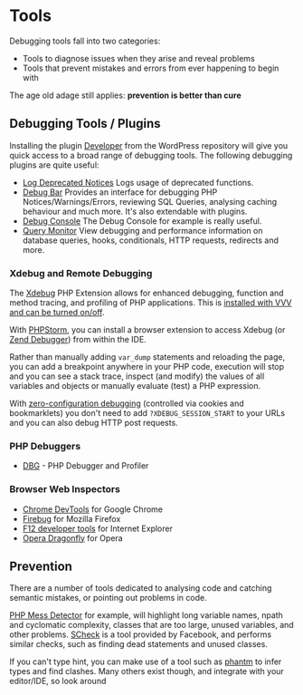 # Tools

Debugging tools fall into two categories:

 - Tools to diagnose issues when they arise and reveal problems
 - Tools that prevent mistakes and errors from ever happening to begin with

The age old adage still applies: **prevention is better than cure**

## Debugging Tools / Plugins

Installing the plugin [Developer](https://wordpress.org/plugins/developer/) from the WordPress repository will give you quick access to a broad range of debugging tools. The following debugging plugins are quite useful:

 - [Log Deprecated Notices](https://wordpress.org/plugins/log-deprecated-notices/) Logs usage of deprecated functions.
 - [Debug Bar](http://wordpress.org/plugins/debug-bar) Provides an interface for debugging PHP Notices/Warnings/Errors, reviewing SQL Queries, analysing caching behaviour and much more. It's also extendable with plugins.
 - [Debug Console](https://wordpress.org/plugins/debug-bar-console/) The Debug Console for example is really useful.
 - [Query Monitor](https://wordpress.org/plugins/query-monitor/) View debugging and performance information on database queries, hooks, conditionals, HTTP requests, redirects and more.

### Xdebug and Remote Debugging
The [Xdebug](http://xdebug.org/index.php) PHP Extension allows for enhanced debugging, function and method tracing, and profiling of PHP applications. This is [installed with VVV and can be turned on/off](https://github.com/Varying-Vagrant-Vagrants/VVV/wiki/Code-Debugging#meet-xdebug).

With [PHPStorm](https://www.jetbrains.com/phpstorm/), you can install a browser extension to access Xdebug (or [Zend Debugger](http://files.zend.com/help/Zend-Studio/zend-studio.htm#debugging_php_in_zend_studio.htm)) from within the IDE.

Rather than manually adding `var_dump` statements and reloading the page, you can add a breakpoint anywhere in your PHP code, execution will stop and you can see a stack trace, inspect (and modify) the values of all variables and objects or manually evaluate (test) a PHP expression.

With [zero-configuration debugging](http://confluence.jetbrains.com/display/PhpStorm/Zero-configuration+Web+Application+Debugging+with+Xdebug+and+PhpStorm) (controlled via cookies and bookmarklets) you don't need to add `?XDEBUG_SESSION_START` to your URLs and you can also debug HTTP post requests.

### PHP Debuggers
- [DBG](http://www.php-debugger.com/) - PHP Debugger and Profiler

### Browser Web Inspectors
- [Chrome DevTools](http://discover-devtools.codeschool.com/) for Google Chrome
- [Firebug](http://getfirebug.com/) for Mozilla Firefox
- [F12 developer tools](http://msdn.microsoft.com/library/ie/bg182326) for Internet Explorer
- [Opera Dragonfly](http://www.opera.com/dragonfly/) for Opera

## Prevention

There are a number of tools dedicated to analysing code and catching semantic mistakes, or pointing out problems in code.

[PHP Mess Detector](http://phpmd.org/) for example, will highlight long variable names, npath and cyclomatic complexity, classes that are too large, unused variables, and other problems. [SCheck](https://github.com/facebook/pfff/wiki/Scheck) is a tool provided by Facebook, and performs similar checks, such as finding dead statements and unused classes.

If you can't type hint, you can make use of a tool such as [phantm](https://github.com/colder/phantm/) to infer types and find clashes. Many others exist though, and integrate with your editor/IDE, so look around
